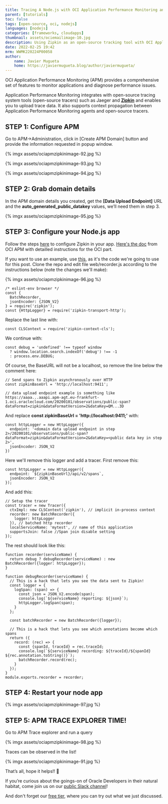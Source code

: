 ```yaml
---
title: Tracing A Node.js with OCI Application Performance Monitoring and Zipkin
parent: [tutorials]
toc: false
tags: [open-source, oci, nodejs]
languages: [nodejs]
categories: [frameworks, cloudapps]
thumbnail: assets/ociemailimage-10.jpg
description: Using Zipkin as an open-source tracking tool with OCI Application Performance Monitoring.  
date: 2022-02-25 19:42
mrm: WWMK220224P00058
author:
    name: Javier Mugueta
    home: https://javiermugueta.blog/author/javiermugueta/ 
---
```

OCI Application Performance Monitoring (APM) provides a comprehensive set of features to monitor applications and diagnose performance issues.

Application Performance Monitoring integrates with open-source tracing system tools (open-source tracers) such as Jaeger and **[Zipkin](https://zipkin.io)** and enables you to upload trace data. It also supports context propagation between Application Performance Monitoring agents and open-source tracers.

## STEP 1: Configure APM

Go to APM->Administration, click in [Create APM Domain] button and provide the information requested in popup window.


{% imgx assets/ociapmzipkinimage-92.jpg %}

{% imgx assets/ociapmzipkinimage-93.jpg %}

{% imgx assets/ociapmzipkinimage-94.jpg %}

## STEP 2: Grab domain details

In the APM domain details you created, get the **[Data Upload Endpoint]** URL and the **auto_generated_public_datakey** values, we’ll need them in step 3.


{% imgx assets/ociapmzipkinimage-95.jpg %}

## STEP 3: Configure your Node.js app

Follow the steps [here](https://github.com/openzipkin/zipkin-js) to configure Zipkin in your app. [Here's the doc](https://docs.oracle.com/en-us/iaas/application-performance-monitoring/doc/configure-open-source-tracing-systems.html) from OCI APM with detailled instructions for the OCI part. 

If you want to use an example, use [this](https://github.com/openzipkin/zipkin-js-example), as it's the code we're going to use for this post. Clone the repo and edit file web/recorder.js according to the instructions below (note the changes we'll make):

{% imgx assets/ociapmzipkinimage-96.jpg %}

```console
/* eslint-env browser */
const {
  BatchRecorder,
  jsonEncoder: {JSON_V2}
} = require('zipkin');
const {HttpLogger} = require('zipkin-transport-http');
```

Replace the last line with:
```console
const CLSContext = require('zipkin-context-cls');
```

We continue with:
```console
const debug = 'undefined' !== typeof window
  ? window.location.search.indexOf('debug') !== -1
  : process.env.DEBUG;
```

Of course, the BaseURL will not be a localhost, so remove the line below the comment here:
```console
// Send spans to Zipkin asynchronously over HTTP
const zipkinBaseUrl = 'http://localhost:9411';

// data upload endpoint example is something like https://aaaa...aaapi.apm-agt.eu-frankfurt-1.oci.oraclecloud.com/20200101/observations/public-span?dataFormat=zipkin&dataFormatVersion=2&dataKey=QM...3D
```

And replace **const zipkinBaseUrl = 'http://localhost:9411;'** with:
```console
const httpLogger = new HttpLogger({
  endpoint: '<domain data upload endpoint in step 2>/20200101/observations/public-span?dataFormat=zipkin&dataFormatVersion=2&dataKey=<public data key in step 2>',
  jsonEncoder: JSON_V2
})
```

Here we'll remove this logger and add a tracer. First remove this:
```console
const httpLogger = new HttpLogger({
  endpoint: `${zipkinBaseUrl}/api/v2/spans`,
  jsonEncoder: JSON_V2
});
```

And add this:
```console
// Setup the tracer
const tracer = new Tracer({
  ctxImpl: new CLSContext('zipkin'), // implicit in-process context
  recorder: new BatchRecorder({
    logger: httpLogger
  }), // batched http recorder
  localServiceName: 'mytest', // name of this application
  supportsJoin: false //Span join disable setting
});
```

The rest should look like this:
```console
function recorder(serviceName) {
  return debug ? debugRecorder(serviceName) : new BatchRecorder({logger: httpLogger});
}

function debugRecorder(serviceName) {
  // This is a hack that lets you see the data sent to Zipkin!
  const logger = {
    logSpan: (span) => {
      const json = JSON_V2.encode(span);
      console.log(`${serviceName} reporting: ${json}`);
      httpLogger.logSpan(span);
    }
  };

  const batchRecorder = new BatchRecorder({logger});

  // This is a hack that lets you see which annotations become which spans
  return ({
    record: (rec) => {
      const {spanId, traceId} = rec.traceId;
      console.log(`${serviceName} recording: ${traceId}/${spanId} ${rec.annotation.toString()}`);
      batchRecorder.record(rec);
    }
  });
}
module.exports.recorder = recorder; 
```

## STEP 4: Restart your node app

{% imgx assets/ociapmzipkinimage-97.jpg %}


## STEP 5: APM TRACE EXPLORER TIME!

Go to APM Trace explorer and run a query

{% imgx assets/ociapmzipkinimage-98.jpg %}


Traces can be observed in the list!

{% imgx assets/ociapmzipkinimage-91.jpg %}


That’s all, hope it helps!! 🙂

If you’re curious about the goings-on of Oracle Developers in their natural habitat, come join us on our [public Slack channel](https://oracledevrel.slack.com/join/shared_invite/zt-uffjmwh3-ksmv2ii9YxSkc6IpbokL1g#/shared-invite/email)!

And don't forget our [free tier](https://signup.cloud.oracle.com/?language=en), where you can try out what we just discussed.
